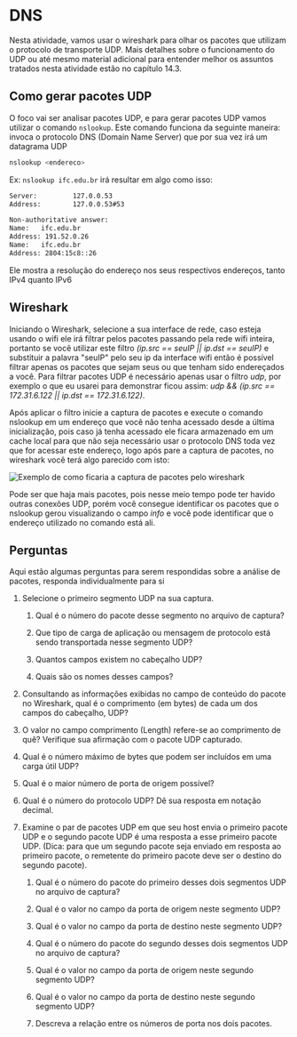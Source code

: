 # DNS

Nesta atividade, vamos usar o wireshark para olhar os pacotes que utilizam o protocolo de transporte UDP. Mais detalhes sobre o funcionamento do UDP ou até mesmo material adicional para entender melhor os assuntos tratados nesta atividade estão no capítulo 14.3.

## Como gerar pacotes UDP

O foco vai ser analisar pacotes UDP, e para gerar pacotes UDP vamos utilizar o comando `nslookup`. Este comando funciona da seguinte maneira: invoca o protocolo DNS (Domain Name Server) que por sua vez irá um datagrama UDP

```bash
nslookup <endereco>
```

Ex: `nslookup ifc.edu.br` irá resultar em algo como isso:

```bash
Server:         127.0.0.53
Address:        127.0.0.53#53

Non-authoritative answer:
Name:   ifc.edu.br
Address: 191.52.0.26
Name:   ifc.edu.br
Address: 2804:15c8::26
```

Ele mostra a resolução do endereço nos seus respectivos endereços, tanto IPv4 quanto IPv6

## Wireshark

Iniciando o Wireshark, selecione a sua interface de rede, caso esteja usando o wifi ele irá filtrar pelos pacotes passando pela rede wifi inteira, portanto se você utilizar este filtro *(ip.src == seuIP || ip.dst == seuIP)* e substituir a palavra "seuIP" pelo seu ip da interface wifi então é possível filtrar apenas os pacotes que sejam seus ou que tenham sido endereçados a você. Para filtrar pacotes UDP é necessário apenas usar o filtro *udp*, por exemplo o que eu usarei para demonstrar ficou assim: *udp && (ip.src == 172.31.6.122 || ip.dst == 172.31.6.122)*.

Após aplicar o filtro inicie a captura de pacotes e execute o comando nslookup em um endereço que você não tenha acessado desde a última inicialização, pois caso já tenha acessado ele ficara armazenado em um cache local para que não seja necessário usar o protocolo DNS toda vez que for acessar este endereço, logo após pare a captura de pacotes, no wireshark você terá algo parecido com isto:

![Exemplo de como ficaria a captura de pacotes pelo wireshark](udp_wireshark_sample.png)

Pode ser que haja mais pacotes, pois nesse meio tempo pode ter havido outras conexões UDP, porém você consegue identificar os pacotes que o nslookup gerou visualizando o campo *info* e você pode identificar que o endereço utilizado no comando está ali.

## Perguntas
Aqui estão algumas perguntas para serem respondidas sobre a análise de pacotes, responda individualmente para si

1. Selecione o primeiro segmento UDP na sua captura.
    1. Qual é o número do pacote desse segmento no arquivo de captura?


    2. Que tipo de carga de aplicação ou mensagem de protocolo está sendo transportada nesse segmento UDP?


    3. Quantos campos existem no cabeçalho UDP?


    4. Quais são os nomes desses campos?


2. Consultando as informações exibidas no campo de conteúdo do pacote no Wireshark, qual é o comprimento (em bytes) de cada um dos campos do cabeçalho, UDP?


3. O valor no campo comprimento (Length) refere-se ao comprimento de quê? Verifique sua afirmação com o pacote UDP capturado.


4. Qual é o número máximo de bytes que podem ser incluídos em uma carga útil UDP?


5. Qual é o maior número de porta de origem possível?


6. Qual é o número do protocolo UDP? Dê sua resposta em notação decimal.


7. Examine o par de pacotes UDP em que seu host envia o primeiro pacote UDP e o segundo pacote UDP é uma resposta a esse primeiro pacote UDP. (Dica: para que um segundo pacote seja enviado em resposta ao primeiro pacote, o remetente do primeiro pacote deve ser o destino do segundo pacote).
    1. Qual é o número do pacote do primeiro desses dois segmentos UDP no arquivo de captura?


    2. Qual é o valor no campo da porta de origem neste segmento UDP?


    3. Qual é o valor no campo da porta de destino neste segmento UDP?


    4. Qual é o número do pacote do segundo desses dois segmentos UDP no arquivo de captura?


    5. Qual é o valor no campo da porta de origem neste segundo segmento UDP?


    6. Qual é o valor no campo da porta de destino neste segundo segmento UDP?


    7. Descreva a relação entre os números de porta nos dois pacotes.
